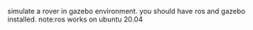 simulate a rover in gazebo environment.
you should have ros and gazebo installed. note:ros works on ubuntu 20.04



